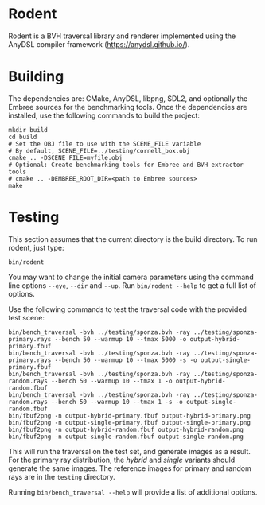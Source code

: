 # Rodent

Rodent is a BVH traversal library and renderer implemented using the AnyDSL compiler framework (https://anydsl.github.io/).

# Building

The dependencies are: CMake, AnyDSL, libpng, SDL2, and optionally the Embree sources for the benchmarking tools.
Once the dependencies are installed, use the following commands to build the project:

    mkdir build
    cd build
    # Set the OBJ file to use with the SCENE_FILE variable
    # By default, SCENE_FILE=../testing/cornell_box.obj
    cmake .. -DSCENE_FILE=myfile.obj
    # Optional: Create benchmarking tools for Embree and BVH extractor tools
    # cmake .. -DEMBREE_ROOT_DIR=<path to Embree sources>
    make

# Testing

This section assumes that the current directory is the build directory. To run rodent, just type:

    bin/rodent

You may want to change the initial camera parameters using the command line options `--eye`, `--dir` and `--up`. Run `bin/rodent --help` to get a full list of options.

Use the following commands to test the traversal code with the provided test scene:

    bin/bench_traversal -bvh ../testing/sponza.bvh -ray ../testing/sponza-primary.rays --bench 50 --warmup 10 --tmax 5000 -o output-hybrid-primary.fbuf
    bin/bench_traversal -bvh ../testing/sponza.bvh -ray ../testing/sponza-primary.rays --bench 50 --warmup 10 --tmax 5000 -s -o output-single-primary.fbuf
    bin/bench_traversal -bvh ../testing/sponza.bvh -ray ../testing/sponza-random.rays --bench 50 --warmup 10 --tmax 1 -o output-hybrid-random.fbuf
    bin/bench_traversal -bvh ../testing/sponza.bvh -ray ../testing/sponza-random.rays --bench 50 --warmup 10 --tmax 1 -s -o output-single-random.fbuf
    bin/fbuf2png -n output-hybrid-primary.fbuf output-hybrid-primary.png
    bin/fbuf2png -n output-single-primary.fbuf output-single-primary.png
    bin/fbuf2png -n output-hybrid-random.fbuf output-hybrid-random.png
    bin/fbuf2png -n output-single-random.fbuf output-single-random.png

This will run the traversal on the test set, and generate images as a result. For the primary ray distribution, the _hybrid_ and _single_ variants should generate the same images. The reference images for primary and random rays are in the `testing` directory.

Running `bin/bench_traversal --help` will provide a list of additional options.
